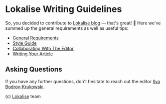 # Lokalise Writing Guidelines

So, you decided to contribute to [Lokalise blog](https://lokalise.com/blog) — that's great! :punch: Here we've summed up the general requirements as well as useful tips:

* [General Requirements]()
* [Style Guide]()
* [Collaborating With The Editor]()
* [Writing Your Article](docs/04-writing-article.md)

## Asking Questions

If you have any further questions, don't hesitate to reach out the editor [Ilya Bodrov-Krukowski](https://github.com/bodrovis).

(c) [Lokalise](https://lokalise.com/) team
